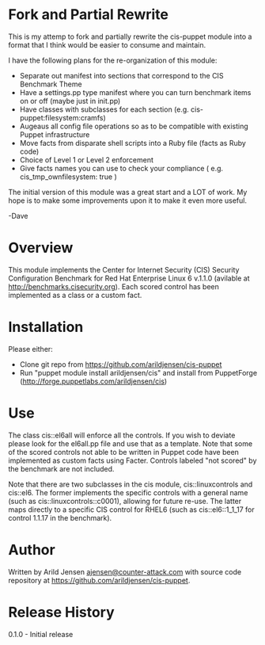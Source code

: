Fork and Partial Rewrite
========================
This is my attemp to fork and partially rewrite the cis-puppet module into a format that I think would be easier to consume and maintain.

I have the following plans for the re-organization of this module:

- Separate out manifest into sections that correspond to the CIS Benchmark Theme
- Have a settings.pp type manifest where you can turn benchmark items on or off (maybe just in init.pp)
- Have classes with subclasses for each section (e.g. cis-puppet:filesystem:cramfs)
- Augeaus all config file operations so as to be compatible with existing Puppet infrastructure
- Move facts from disparate shell scripts into a Ruby file (facts as Ruby code)
- Choice of Level 1 or Level 2 enforcement
- Give facts names you can use to check your compliance ( e.g. cis_tmp_ownfilesystem: true )

The initial version of this module was a great start and a LOT of work.  My hope is to make some improvements upon it to make it even more useful.

-Dave


Overview
========
 
This module implements the Center for Internet Security (CIS) Security Configuration Benchmark for Red Hat Enterprise Linux 6 v.1.1.0 (avilable at http://benchmarks.cisecurity.org). Each scored control has been implemented as a class or a custom fact.

Installation
============

Please either:

- Clone git repo from https://github.com/arildjensen/cis-puppet
- Run "puppet module install arildjensen/cis" and install from PuppetForge (http://forge.puppetlabs.com/arildjensen/cis)

Use
===

The class cis::el6all will enforce all the controls. If you wish to deviate please look for the el6all.pp file and use that as a template. Note that some of the scored controls not able to be written in Puppet code have been implemented as custom facts using Facter. Controls labeled "not scored" by the benchmark are not included.

Note that there are two subclasses in the cis module, cis::linuxcontrols and cis::el6. The former implements the specific controls with a general name (such as cis::linuxcontrols::c0001), allowing for future re-use. The latter maps directly to a specific CIS control for RHEL6 (such as cis::el6::1_1_17 for control 1.1.17 in the benchmark).

Author
====

Written by Arild Jensen <ajensen@counter-attack.com> with source code repository at https://github.com/arildjensen/cis-puppet.


Release History
==========
0.1.0 - Initial release

